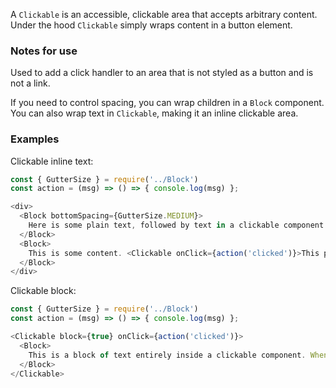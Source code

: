 A `Clickable` is an accessible, clickable area that accepts arbitrary content. Under the hood `Clickable` simply wraps content in a button element.

### Notes for use

Used to add a click handler to an area that is not styled as a button and is not a link.

If you need to control spacing, you can wrap children in a `Block` component. You can also wrap text in `Clickable`, making it an inline clickable area.

### Examples

Clickable inline text:

```js { "props": { "data-description": "clickable inline" } }
const { GutterSize } = require('../Block')
const action = (msg) => () => { console.log(msg) };

<div>
  <Block bottomSpacing={GutterSize.MEDIUM}>
    Here is some plain text, followed by text in a clickable component:
  </Block>
  <Block>
    This is some content. <Clickable onClick={action('clicked')}>This part is clickable</Clickable>.
  </Block>
</div>
```

Clickable block:

```js { "props": { "data-description": "clickable block" } }
const { GutterSize } = require('../Block')
const action = (msg) => () => { console.log(msg) };

<Clickable block={true} onClick={action('clicked')}>
  <Block>
    This is a block of text entirely inside a clickable component. When wrapping an entire component like this be sure to set <strong>block: true</strong>, otherwise the button element might constrict the width of its contents.
  </Block>
</Clickable>
```
